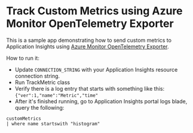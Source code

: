 # Track Custom Metrics using Azure Monitor OpenTelemetry Exporter 

This is a sample app demonstrating how to send custom metrics to Application Insights using 
[Azure Monitor OpenTelemetry Exporter](https://central.sonatype.com/artifact/com.azure/azure-monitor-opentelemetry-exporter/1.0.0-beta.8).

How to run it: 
- Update `CONNECTION_STRING` with your Application Insights resource connection string.
- Run TrackMetric class
- Verify there is a log entry that starts with something like this: 
  `{"ver":1,"name":"Metric","time"`
- After it's finished running, go to Application Insights portal logs blade, query the following:

```kusto
customMetrics
| where name startswith "histogram"
```